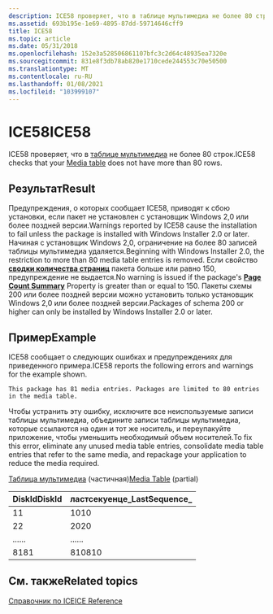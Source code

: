 ```yaml
---
description: ICE58 проверяет, что в таблице мультимедиа не более 80 строк.
ms.assetid: 693b195e-1e69-4895-87dd-59714646cff9
title: ICE58
ms.topic: article
ms.date: 05/31/2018
ms.openlocfilehash: 152e3a528506861107bfc3c2d64c48935ea7320e
ms.sourcegitcommit: 831e8f3db78ab820e1710cede244553c70e50500
ms.translationtype: MT
ms.contentlocale: ru-RU
ms.lasthandoff: 01/08/2021
ms.locfileid: "103999107"
---
```

# <a name="ice58"></a><span data-ttu-id="c460a-103">ICE58</span><span class="sxs-lookup"><span data-stu-id="c460a-103">ICE58</span></span>

<span data-ttu-id="c460a-104">ICE58 проверяет, что в [таблице мультимедиа](media-table.md) не более 80 строк.</span><span class="sxs-lookup"><span data-stu-id="c460a-104">ICE58 checks that your [Media table](media-table.md) does not have more than 80 rows.</span></span>

## <a name="result"></a><span data-ttu-id="c460a-105">Результат</span><span class="sxs-lookup"><span data-stu-id="c460a-105">Result</span></span>

<span data-ttu-id="c460a-106">Предупреждения, о которых сообщает ICE58, приводят к сбою установки, если пакет не установлен с установщик Windows 2,0 или более поздней версии.</span><span class="sxs-lookup"><span data-stu-id="c460a-106">Warnings reported by ICE58 cause the installation to fail unless the package is installed with Windows Installer 2.0 or later.</span></span> <span data-ttu-id="c460a-107">Начиная с установщик Windows 2,0, ограничение на более 80 записей таблицы мультимедиа удаляется.</span><span class="sxs-lookup"><span data-stu-id="c460a-107">Beginning with Windows Installer 2.0, the restriction to more than 80 media table entries is removed.</span></span> <span data-ttu-id="c460a-108">Если свойство [**сводки количества страниц**](page-count-summary.md) пакета больше или равно 150, предупреждение не выдается.</span><span class="sxs-lookup"><span data-stu-id="c460a-108">No warning is issued if the package's [**Page Count Summary**](page-count-summary.md) Property is greater than or equal to 150.</span></span> <span data-ttu-id="c460a-109">Пакеты схемы 200 или более поздней версии можно установить только установщик Windows 2,0 или более поздней версии.</span><span class="sxs-lookup"><span data-stu-id="c460a-109">Packages of schema 200 or higher can only be installed by Windows Installer 2.0 or later.</span></span>

## <a name="example"></a><span data-ttu-id="c460a-110">Пример</span><span class="sxs-lookup"><span data-stu-id="c460a-110">Example</span></span>

<span data-ttu-id="c460a-111">ICE58 сообщает о следующих ошибках и предупреждениях для приведенного примера.</span><span class="sxs-lookup"><span data-stu-id="c460a-111">ICE58 reports the following errors and warnings for the example shown.</span></span>

``` syntax
This package has 81 media entries. Packages are limited to 80 entries in the media table.
```

<span data-ttu-id="c460a-112">Чтобы устранить эту ошибку, исключите все неиспользуемые записи таблицы мультимедиа, объедините записи таблицы мультимедиа, которые ссылаются на один и тот же носитель, и переупакуйте приложение, чтобы уменьшить необходимый объем носителей.</span><span class="sxs-lookup"><span data-stu-id="c460a-112">To fix this error, eliminate any unused media table entries, consolidate media table entries that refer to the same media, and repackage your application to reduce the media required.</span></span>

<span data-ttu-id="c460a-113">[Таблица мультимедиа](media-table.md) (частичная)</span><span class="sxs-lookup"><span data-stu-id="c460a-113">[Media Table](media-table.md) (partial)</span></span>



| <span data-ttu-id="c460a-114">DiskId</span><span class="sxs-lookup"><span data-stu-id="c460a-114">DiskId</span></span> | <span data-ttu-id="c460a-115">ластсекуенце\_</span><span class="sxs-lookup"><span data-stu-id="c460a-115">LastSequence\_</span></span> |
|--------|----------------|
| <span data-ttu-id="c460a-116">1</span><span class="sxs-lookup"><span data-stu-id="c460a-116">1</span></span>      | <span data-ttu-id="c460a-117">10</span><span class="sxs-lookup"><span data-stu-id="c460a-117">10</span></span>             |
| <span data-ttu-id="c460a-118">2</span><span class="sxs-lookup"><span data-stu-id="c460a-118">2</span></span>      | <span data-ttu-id="c460a-119">20</span><span class="sxs-lookup"><span data-stu-id="c460a-119">20</span></span>             |
| <span data-ttu-id="c460a-120">...</span><span class="sxs-lookup"><span data-stu-id="c460a-120">...</span></span>    | <span data-ttu-id="c460a-121">...</span><span class="sxs-lookup"><span data-stu-id="c460a-121">...</span></span>            |
| <span data-ttu-id="c460a-122">81</span><span class="sxs-lookup"><span data-stu-id="c460a-122">81</span></span>     | <span data-ttu-id="c460a-123">810</span><span class="sxs-lookup"><span data-stu-id="c460a-123">810</span></span>            |



 

## <a name="related-topics"></a><span data-ttu-id="c460a-124">См. также</span><span class="sxs-lookup"><span data-stu-id="c460a-124">Related topics</span></span>

<dl> <dt>

[<span data-ttu-id="c460a-125">Справочник по ICE</span><span class="sxs-lookup"><span data-stu-id="c460a-125">ICE Reference</span></span>](ice-reference.md)
</dt> </dl>

 

 




